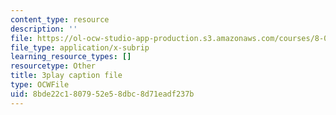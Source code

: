 ```yaml
---
content_type: resource
description: ''
file: https://ol-ocw-studio-app-production.s3.amazonaws.com/courses/8-01sc-classical-mechanics-fall-2016/8bde22c1807952e58dbc8d71eadf237b_IWD-Aue6aIk.vtt
file_type: application/x-subrip
learning_resource_types: []
resourcetype: Other
title: 3play caption file
type: OCWFile
uid: 8bde22c1-8079-52e5-8dbc-8d71eadf237b
---
```

